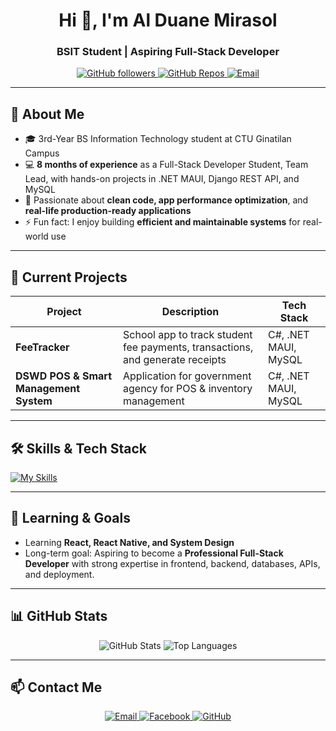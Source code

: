 <h1 align="center">Hi 👋, I'm Al Duane Mirasol</h1>
<h3 align="center">BSIT Student | Aspiring Full-Stack Developer</h3>

<p align="center">
  <a href="https://github.com/alduanemirasol">
    <img alt="GitHub followers" src="https://img.shields.io/github/followers/alduanemirasol?style=social">
  </a>
  <a href="https://github.com/alduanemirasol?tab=repositories">
    <img alt="GitHub Repos" src="https://img.shields.io/github/repo-size/alduanemirasol?color=blueviolet">
  </a>
  <a href="mailto:awenmirasol234@gmail.com">
    <img alt="Email" src="https://img.shields.io/badge/Email-awenmirasol234@gmail.com-red">
  </a>
</p>

---

## 💫 About Me
- 🎓 3rd-Year BS Information Technology student at CTU Ginatilan Campus  
- 💻 **8 months of experience** as a Full-Stack Developer Student, Team Lead, with hands-on projects in .NET MAUI, Django REST API, and MySQL
- 🌱 Passionate about **clean code, app performance optimization**, and **real-life production-ready applications**  
- ⚡ Fun fact: I enjoy building **efficient and maintainable systems** for real-world use  

---

## 🚀 Current Projects
| Project | Description | Tech Stack |
|---------|-------------|------------|
| **FeeTracker** | School app to track student fee payments, transactions, and generate receipts | C#, .NET MAUI, MySQL |
| **DSWD POS & Smart Management System** | Application for government agency for POS & inventory management | C#, .NET MAUI, MySQL |

---

## 🛠️ Skills & Tech Stack
[![My Skills](https://skillicons.dev/icons?i=c,cs,java,python,django,react,html,css,js,mysql,sqlite,postman,github,git,dotnet,notion,vscode,figma,canva&theme=dark)](https://skillicons.dev)

---

## 🌱 Learning & Goals
- Learning **React, React Native, and System Design**  
- Long-term goal: Aspiring to become a **Professional Full-Stack Developer** with strong expertise in frontend, backend, databases, APIs, and deployment.

---

## 📊 GitHub Stats
<p align="center">
  <img alt="GitHub Stats" src="https://github-readme-stats.vercel.app/api?username=alduanemirasol&show_icons=true&theme=dark&count_private=true">
  <img alt="Top Languages" src="https://github-readme-stats.vercel.app/api/top-langs/?username=alduanemirasol&layout=compact&theme=dark&count_private=true">
</p>

---

## 📫 Contact Me
<p align="center">
  <a href="mailto:awenmirasol234@gmail.com">
    <img alt="Email" src="https://img.shields.io/badge/Email-awenmirasol234@gmail.com-D14836?style=for-the-badge&logo=gmail&logoColor=white">
  </a>
  <a href="https://facebook.com/awenmirasol">
    <img alt="Facebook" src="https://img.shields.io/badge/Facebook-alduanemirasol-1877F2?style=for-the-badge&logo=facebook&logoColor=white">
  </a>
  <a href="https://github.com/alduanemirasol">
    <img alt="GitHub" src="https://img.shields.io/badge/GitHub-alduanemirasol-181717?style=for-the-badge&logo=github&logoColor=white">
  </a>
</p>
